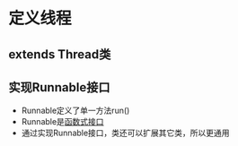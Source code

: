 # 定义线程

## extends Thread类

## 实现Runnable接口

- Runnable定义了单一方法run()
- Runnable是[函数式接口](Java_Functional_Interface.md)
- 通过实现Runnable接口，类还可以扩展其它类，所以更通用
